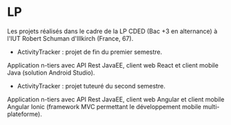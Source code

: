 # LP
Les projets réalisés dans le cadre de la LP CDED (Bac +3 en alternance) à l'IUT Robert Schuman d'Illkirch (France, 67).

- ActivityTracker : projet de fin du premier semestre. 

Application n-tiers avec API Rest JavaEE, client web React et client mobile Java (solution Android Studio).

- ActivityTracker : projet tuteuré du second semestre.

Application n-tiers avec API Rest JavaEE, client web Angular et client mobile Angular Ionic (framework MVC permettant le développement mobile multi-plateforme).


